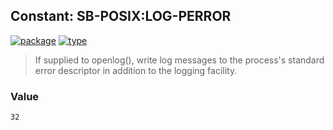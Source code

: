 ## Constant: SB-POSIX:LOG-PERROR
[![package](https://img.shields.io/badge/Package-SB--POSIX-5f9ea0.svg?style=social&colorA=999999)](../) [![type](https://img.shields.io/badge/Type-Constant-5f9ea0.svg?style=social&colorA=999999)](../#constant) 

> If supplied to openlog(), write log messages to the process's standard error descriptor in addition to the logging facility.

### Value
```
32
```
